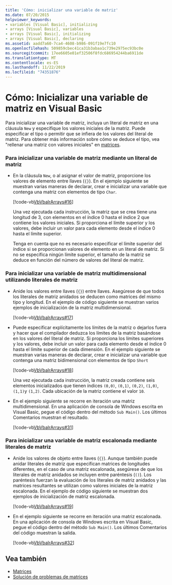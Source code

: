```yaml
---
title: 'Cómo: inicializar una variable de matriz'
ms.date: 07/20/2015
helpviewer_keywords:
- variables [Visual Basic], initializing
- arrays [Visual Basic], variables
- arrays [Visual Basic], initializing
- arrays [Visual Basic], declaring
ms.assetid: aadd7a60-7ca4-4608-b986-091f19e7fc10
ms.openlocfilehash: 509859cbec41ca31b3abaa1c739e2975ec93bc0e
ms.sourcegitcommit: 17ee6605e01ef32506f8fdc686954244ba6911de
ms.translationtype: MT
ms.contentlocale: es-ES
ms.lasthandoff: 11/22/2019
ms.locfileid: "74351876"
---
```

# <a name="how-to-initialize-an-array-variable-in-visual-basic"></a>Cómo: Inicializar una variable de matriz en Visual Basic
Para inicializar una variable de matriz, incluya un literal de matriz en una cláusula `New` y especifique los valores iniciales de la matriz. Puede especificar el tipo o permitir que se infiera de los valores del literal de matriz. Para obtener más información sobre cómo se deduce el tipo, vea "rellenar una matriz con valores iniciales" en [matrices](../../../../visual-basic/programming-guide/language-features/arrays/index.md).  
  
### <a name="to-initialize-an-array-variable-by-using-an-array-literal"></a>Para inicializar una variable de matriz mediante un literal de matriz  
  
- En la cláusula `New`, o al asignar el valor de matriz, proporcione los valores de elemento entre llaves (`{}`). En el ejemplo siguiente se muestran varias maneras de declarar, crear e inicializar una variable que contenga una matriz con elementos de tipo `Char`.  
  
     [!code-vb[VbVbalrArrays#16](~/samples/snippets/visualbasic/VS_Snippets_VBCSharp/VbVbalrArrays/VB/Class1.vb#16)]  
  
     Una vez ejecutada cada instrucción, la matriz que se crea tiene una longitud de 3, con elementos en el índice 0 hasta el índice 2 que contiene los valores iniciales. Si proporciona el límite superior y los valores, debe incluir un valor para cada elemento desde el índice 0 hasta el límite superior.  
  
     Tenga en cuenta que no es necesario especificar el límite superior del índice si se proporcionan valores de elemento en un literal de matriz. Si no se especifica ningún límite superior, el tamaño de la matriz se deduce en función del número de valores del literal de matriz.  
  
### <a name="to-initialize-a-multidimensional-array-variable-by-using-array-literals"></a>Para inicializar una variable de matriz multidimensional utilizando literales de matriz  
  
- Anide los valores entre llaves (`{}`) entre llaves. Asegúrese de que todos los literales de matriz anidados se deducen como matrices del mismo tipo y longitud. En el ejemplo de código siguiente se muestran varios ejemplos de inicialización de la matriz multidimensional.  
  
     [!code-vb[VbVbalrArrays#17](~/samples/snippets/visualbasic/VS_Snippets_VBCSharp/VbVbalrArrays/VB/Class1.vb#17)]  
  
- Puede especificar explícitamente los límites de la matriz o dejarlos fuera y hacer que el compilador deduzca los límites de la matriz basándose en los valores del literal de matriz. Si proporciona los límites superiores y los valores, debe incluir un valor para cada elemento desde el índice 0 hasta el límite superior de cada dimensión. En el ejemplo siguiente se muestran varias maneras de declarar, crear e inicializar una variable que contenga una matriz bidimensional con elementos de tipo `Short`  
  
     [!code-vb[VbVbalrArrays#18](~/samples/snippets/visualbasic/VS_Snippets_VBCSharp/VbVbalrArrays/VB/Class1.vb#18)]  
  
     Una vez ejecutada cada instrucción, la matriz creada contiene seis elementos inicializados que tienen índices `(0,0)`, `(0,1)`, `(0,2)`, `(1,0)`, `(1,1)`y `(1,2)`. Cada ubicación de la matriz contiene el valor `10`.  
  
- En el ejemplo siguiente se recorre en iteración una matriz multidimensional. En una aplicación de consola de Windows escrita en Visual Basic, pegue el código dentro del método `Sub Main()`. Los últimos Comentarios muestran el resultado.  
  
     [!code-vb[VbVbalrArrays#31](~/samples/snippets/visualbasic/VS_Snippets_VBCSharp/VbVbalrArrays/VB/Class1.vb#31)]  
  
### <a name="to-initialize-a-jagged-array-variable-by-using-array-literals"></a>Para inicializar una variable de matriz escalonada mediante literales de matriz  
  
- Anide los valores de objeto entre llaves (`{}`). Aunque también puede anidar literales de matriz que especifican matrices de longitudes diferentes, en el caso de una matriz escalonada, asegúrese de que los literales de matriz anidados se incluyen entre paréntesis (`()`). Los paréntesis fuerzan la evaluación de los literales de matriz anidados y las matrices resultantes se utilizan como valores iniciales de la matriz escalonada. En el ejemplo de código siguiente se muestran dos ejemplos de inicialización de matriz escalonada.  
  
     [!code-vb[VbVbalrArrays#19](~/samples/snippets/visualbasic/VS_Snippets_VBCSharp/VbVbalrArrays/VB/Class1.vb#19)]  
  
- En el ejemplo siguiente se recorre en iteración una matriz escalonada. En una aplicación de consola de Windows escrita en Visual Basic, pegue el código dentro del método `Sub Main()`.  Los últimos Comentarios del código muestran la salida.  
  
     [!code-vb[VbVbalrArrays#32](~/samples/snippets/visualbasic/VS_Snippets_VBCSharp/VbVbalrArrays/VB/Class1.vb#32)]  
  
## <a name="see-also"></a>Vea también

- [Matrices](../../../../visual-basic/programming-guide/language-features/arrays/index.md)
- [Solución de problemas de matrices](../../../../visual-basic/programming-guide/language-features/arrays/troubleshooting-arrays.md)
